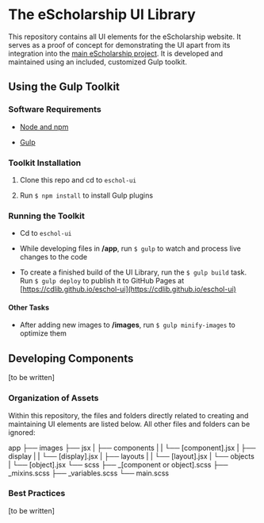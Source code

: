 
# The eScholarship UI Library

This repository contains all UI elements for the eScholarship website. It serves as a proof of concept for demonstrating the UI apart from its integration into the [main eScholarship project](https://github.com/eScholarship/jschol). It is developed and maintained using an included, customized Gulp toolkit.

## Using the Gulp Toolkit

### Software Requirements

* [Node and npm](https://nodejs.org/en)

* [Gulp](https://github.com/gulpjs/gulp/blob/master/docs/getting-started.md)

### Toolkit Installation

1. Clone this repo and cd to `eschol-ui`

2. Run `$ npm install` to install Gulp plugins

### Running the Toolkit

* Cd to `eschol-ui`

* While developing files in **/app**, run `$ gulp` to watch and process live changes to the code

* To create a finished build of the UI Library, run the `$ gulp build` task. Run `$ gulp deploy` to publish it to GitHub Pages at [https://cdlib.github.io/eschol-ui](https://cdlib.github.io/eschol-ui)

#### Other Tasks

* After adding new images to **/images**, run `$ gulp minify-images` to optimize them

## Developing Components

[to be written]

### Organization of Assets

Within this repository, the files and folders directly related to creating and maintaining UI elements are listed below. All other files and folders can be ignored:

app
├── images
├── jsx
|   ├── components
|   |   └── [component].jsx
|   ├── display
|   |   └── [display].jsx
|   ├── layouts
|   |   └── [layout].jsx
|   └── objects
|       └── [object].jsx
└── scss
    ├── _[component or object].scss
    ├── _mixins.scss
    ├── _variables.scss
    └── main.scss

### Best Practices

[to be written]
